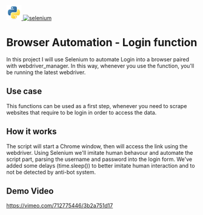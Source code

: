<a href="https://www.python.org" target="_blank" rel="noreferrer"> <img src="https://raw.githubusercontent.com/devicons/devicon/master/icons/python/python-original.svg" alt="python" width="40" height="40"/> </a>
<a href="https://www.selenium.dev" target="_blank" rel="noreferrer"> <img src="https://raw.githubusercontent.com/detain/svg-logos/780f25886640cef088af994181646db2f6b1a3f8/svg/selenium-logo.svg" alt="selenium" width="40" height="40"/> </a>
# Browser Automation - Login function

In this project I will use Selenium to automate Login into a browser paired with webdriver_manager. In this way, whenever you use the function, you'll be running the latest webdriver.

## Use case
This functions can be used as a first step, whenever you need to scrape websites that require to be login in order to access the data. 

## How it works
The script will start a Chrome window, then will access the link using the webdriver. Using Selenium we'll imitate human behavour and automate the script part, parsing the username and password into the login form. We've added some delays (time.sleep()) to better imitate human interaction and to not be detected by anti-bot system. 

## Demo Video
https://vimeo.com/712775446/3b2a751d17
